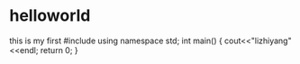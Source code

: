 # helloworld
this is my first
#include<iostream>
using namespace std;
int main()
  {
    cout<<"lizhiyang"<<endl;
    return 0;
  }
